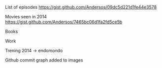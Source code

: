 

List of episodes https://gist.github.com/Andersos/09dc5d221d1fe44e3578

Movies seen in 2014 https://gist.github.com/Andersos/7465bc06d1fa2fd5ce5b

Books

Work

Trening 2014 -> endomondo

Github commit graph added to images
